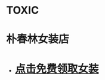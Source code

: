 # TOXIC
# 朴春林女装店
* # [点击免费领取女装](https://item.taobao.com/item.htm?spm=a230r.1.14.27.6dc371b2REiOz8&id=555243957646&ns=1&abbucket=10#detail)
